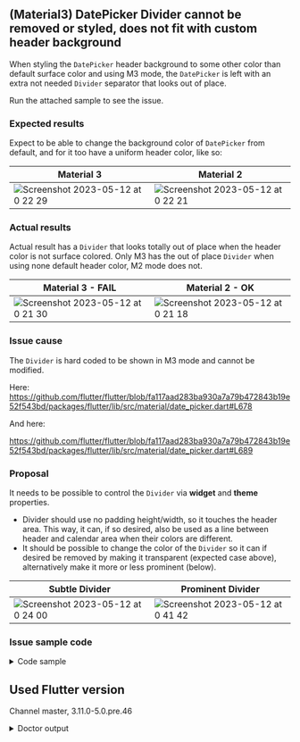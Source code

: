 ## (Material3) DatePicker Divider cannot be removed or styled, does not fit with custom header background

When styling the `DatePicker` header background to some other color than default surface color and using M3 mode, the `DatePicker` is left with an extra not needed `Divider` separator that looks out of place.

Run the attached sample to see the issue.

### Expected results

Expect to be able to change the background color of `DatePicker` from default, and for it too have a uniform header color, like so:

| Material 3 | Material 2 |
|------------|------------|
| ![Screenshot 2023-05-12 at 0 22 29](https://github.com/flutter/flutter/assets/39990307/b8adb090-9974-4463-8913-392a16040f86)|            ![Screenshot 2023-05-12 at 0 22 21](https://github.com/flutter/flutter/assets/39990307/30816dbb-9d92-45d2-87f4-1293beae1858)|

### Actual results

Actual result has a `Divider` that looks totally out of place when the header color is not surface colored. Only M3 has the out of place `Divider` when using none default header color, M2 mode does not.

| Material 3 - FAIL | Material 2 - OK|
|------------|------------|
| ![Screenshot 2023-05-12 at 0 21 30](https://github.com/flutter/flutter/assets/39990307/e0bfde06-2973-496b-9ed5-d18846e54fff)            | ![Screenshot 2023-05-12 at 0 21 18](https://github.com/flutter/flutter/assets/39990307/454fd33f-856c-4fc9-b7b3-d1738f442b19) |

### Issue cause

The `Divider` is hard coded to be shown in M3 mode and cannot be modified.

Here:
https://github.com/flutter/flutter/blob/fa117aad283ba930a7a79b472843b19e52f543bd/packages/flutter/lib/src/material/date_picker.dart#L678

And here:

https://github.com/flutter/flutter/blob/fa117aad283ba930a7a79b472843b19e52f543bd/packages/flutter/lib/src/material/date_picker.dart#L689

### Proposal

It needs to be possible to control the `Divider` via **widget** and **theme** properties.

* Divider should use no padding height/width, so it touches the header area. This way, it can, if so desired, also be used as a line between header and calendar area when their colors are different.
* It should be possible to change the color of the `Divider` so it can if desired be removed by making it transparent (expected case above), alternatively make it more or less prominent (below).

| Subtle Divider | Prominent Divider |
|------------|-------------------|
| ![Screenshot 2023-05-12 at 0 24 00](https://github.com/flutter/flutter/assets/39990307/26b9e3d4-5910-4e25-8008-7fe914bfb2ce) |                   ![Screenshot 2023-05-12 at 0 41 42](https://github.com/flutter/flutter/assets/39990307/d19f1167-3a4e-47ff-94cc-5054cb602e6d) |

### Issue sample code

<details>
<summary>Code sample</summary>


```dart

```

</details>

## Used Flutter version

Channel master, 3.11.0-5.0.pre.46

<details>
  <summary>Doctor output</summary>

```console
flutter doctor -v
[✓] Flutter (Channel master, 3.11.0-5.0.pre.46, on macOS 13.2.1 22D68 darwin-arm64, locale en-US)
    • Flutter version 3.11.0-5.0.pre.46 on channel master at /Users/rydmike/fvm/versions/master
    • Upstream repository https://github.com/flutter/flutter.git
    • Framework revision fa117aad28 (3 hours ago), 2023-05-11 10:28:08 -0700
    • Engine revision f38f46f66e
    • Dart version 3.1.0 (build 3.1.0-94.0.dev)
    • DevTools version 2.23.1
    • If those were intentional, you can disregard the above warnings; however it is recommended to use "git" directly to perform
      update checks and upgrades.

[✓] Android toolchain - develop for Android devices (Android SDK version 33.0.0)
    • Android SDK at /Users/rydmike/Library/Android/sdk
    • Platform android-33, build-tools 33.0.0
    • Java binary at: /Applications/Android Studio.app/Contents/jbr/Contents/Home/bin/java
    • Java version OpenJDK Runtime Environment (build 11.0.15+0-b2043.56-8887301)
    • All Android licenses accepted.

[✓] Xcode - develop for iOS and macOS (Xcode 14.3)
    • Xcode at /Applications/Xcode.app/Contents/Developer
    • Build 14E222b
    • CocoaPods version 1.11.3

[✓] Chrome - develop for the web
    • Chrome at /Applications/Google Chrome.app/Contents/MacOS/Google Chrome

[✓] Android Studio (version 2022.1)
    • Android Studio at /Applications/Android Studio.app/Contents
    • Flutter plugin can be installed from:
      🔨 https://plugins.jetbrains.com/plugin/9212-flutter
    • Dart plugin can be installed from:
      🔨 https://plugins.jetbrains.com/plugin/6351-dart
    • Java version OpenJDK Runtime Environment (build 11.0.15+0-b2043.56-8887301)

[✓] IntelliJ IDEA Community Edition (version 2023.1)
    • IntelliJ at /Applications/IntelliJ IDEA CE.app
    • Flutter plugin version 73.0.4
    • Dart plugin version 231.8109.91

[✓] VS Code (version 1.77.3)
    • VS Code at /Applications/Visual Studio Code.app/Contents
    • Flutter extension version 3.62.0

[✓] Connected device (2 available)
    • macOS (desktop) • macos  • darwin-arm64   • macOS 13.2.1 22D68 darwin-arm64
    • Chrome (web)    • chrome • web-javascript • Google Chrome 113.0.5672.92

[✓] Network resources
    • All expected network resources are available.

```

</details>
